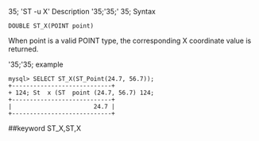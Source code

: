 35; 'ST -u X'
Description
'35;'35;' 35; Syntax

`DOUBLE ST_X(POINT point)`


When point is a valid POINT type, the corresponding X coordinate value is returned.

'35;'35; example

```
mysql> SELECT ST_X(ST_Point(24.7, 56.7));
+----------------------------+
+ 124; St  x (ST  point (24.7, 56.7) 124;
+----------------------------+
|                       24.7 |
+----------------------------+
```
##keyword
ST_X,ST,X
